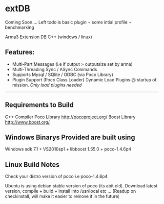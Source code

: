 extDB
=====

Coming Soon....
Left todo is basic plugin + some intial profile + benchmarking 

Arma3 Extension DB  C++ (windows / linux)

Features:
---------

 - Multi-Part Messages (i.e if output > outputsize set by arma)
 - Multi-Threading Sync / ASync Commands
 - Supports Mysql / SQlite / ODBC  (via Poco Library)
 - Plugin Support (Poco Class Loader) Dynamic Load Plugins @ startup of
   mission. *Only load plugins needed*


----------


Requirements to Build
---------------------

C++ Compiler
Poco Library http://pocoproject.org/
Boost Library http://www.boost.org/


Windows Binarys Provided are built using
----------------------------------------

Windows sdk 7.1 + VS2010sp1 + libboost 1.55.0 + poco-1.4.6p4


Linux Build Notes
-----------------

Check your distro version of poco i.e poco-1.4.6p4

Ubuntu is using debian stable version of poco (its abit old). 
Download latest version, compile + build + install into /usr/local etc ... (Readup on checkinstall, will make it easier to remove it in the future)

